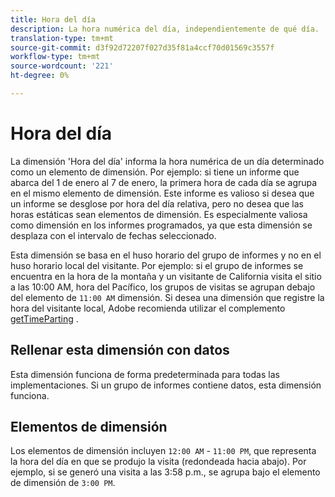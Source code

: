```yaml
---
title: Hora del día
description: La hora numérica del día, independientemente de qué día.
translation-type: tm+mt
source-git-commit: d3f92d72207f027d35f81a4ccf70d01569c3557f
workflow-type: tm+mt
source-wordcount: '221'
ht-degree: 0%

---
```



# Hora del día

La dimensión &#39;Hora del día&#39; informa la hora numérica de un día determinado como un elemento de dimensión. Por ejemplo: si tiene un informe que abarca del 1 de enero al 7 de enero, la primera hora de cada día se agrupa en el mismo elemento de dimensión. Este informe es valioso si desea que un informe se desglose por hora del día relativa, pero no desea que las horas estáticas sean elementos de dimensión. Es especialmente valiosa como dimensión en los informes programados, ya que esta dimensión se desplaza con el intervalo de fechas seleccionado.

Esta dimensión se basa en el huso horario del grupo de informes y no en el huso horario local del visitante. Por ejemplo: si el grupo de informes se encuentra en la hora de la montaña y un visitante de California visita el sitio a las 10:00 AM, hora del Pacífico, los grupos de visitas se agrupan debajo del elemento de `11:00 AM` dimensión. Si desea una dimensión que registre la hora del visitante local, Adobe recomienda utilizar el complemento [getTimeParting](/help/implement/vars/plugins/gettimeparting.md) .

## Rellenar esta dimensión con datos

Esta dimensión funciona de forma predeterminada para todas las implementaciones. Si un grupo de informes contiene datos, esta dimensión funciona.

## Elementos de dimensión

Los elementos de dimensión incluyen `12:00 AM` - `11:00 PM`, que representa la hora del día en que se produjo la visita (redondeada hacia abajo). Por ejemplo, si se generó una visita a las 3:58 p.m., se agrupa bajo el elemento de dimensión de `3:00 PM`.
